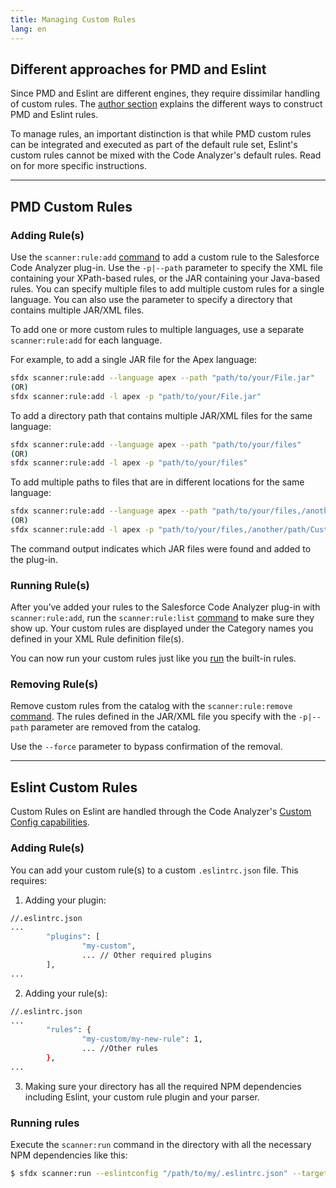 ```yaml
---
title: Managing Custom Rules
lang: en
---
```


## Different approaches for PMD and Eslint

Since PMD and Eslint are different engines, they require dissimilar handling of custom rules. The [author section](./en/v3.x/custom-rules/author/) explains the different ways to construct PMD and Eslint rules.

To manage rules, an important distinction is that while PMD custom rules can be integrated and executed as part of the default rule set, Eslint's custom rules cannot be mixed with the Code Analyzer's default rules. Read on for more specific instructions.

---

## PMD Custom Rules
### Adding Rule(s)

Use the ```scanner:rule:add``` [command](./en/v3.x/scanner-commands/add/) to add a custom rule to the Salesforce Code Analyzer plug-in. Use the ```-p|--path``` parameter to specify the XML file containing your XPath-based rules, or the JAR containing your Java-based rules. You can specify multiple files to add multiple custom rules for a single language. You can also use the parameter to specify a directory that contains multiple JAR/XML files.

To add one or more custom rules to multiple languages, use a separate ```scanner:rule:add``` for each language. 

For example, to add a single JAR file for the Apex language:
```bash
sfdx scanner:rule:add --language apex --path "path/to/your/File.jar"
(OR)
sfdx scanner:rule:add -l apex -p "path/to/your/File.jar"
```

To add a directory path that contains multiple JAR/XML files for the same language:
```bash
sfdx scanner:rule:add --language apex --path "path/to/your/files"
(OR)
sfdx scanner:rule:add -l apex -p "path/to/your/files"
```
To add multiple paths to files that are in different locations for the same language:
```bash
sfdx scanner:rule:add --language apex --path "path/to/your/files,/another/path/Custom.jar,/yet/another/jar/lib"
(OR)
sfdx scanner:rule:add -l apex -p "path/to/your/files,/another/path/Custom.jar,/yet/another/jar/lib"
```

The command output indicates which JAR files were found and added to the plug-in.


### Running Rule(s)

After you’ve added your rules to the Salesforce Code Analyzer plug-in with ```scanner:rule:add```, run the ```scanner:rule:list``` [command](./en/v3.x/scanner-commands/list/) to make sure they show up. Your custom rules are displayed under the Category names you defined in your XML Rule definition file(s).

You can now run your custom rules just like you [run](./en/v3.x/scanner-commands/run/) the built-in rules. 


### Removing Rule(s)

Remove custom rules from the catalog with the ```scanner:rule:remove``` [command](./en/v3.x/scanner-commands/remove/). The rules defined in the JAR/XML file you specify with the ```-p|--path``` parameter are removed from the catalog. 

Use the ``` --force ``` parameter to bypass confirmation of the removal.

---

## Eslint Custom Rules

Custom Rules on Eslint are handled through the Code Analyzer's [Custom Config capabilities](./en/v3.x/custom-config/eslint/).

### Adding Rule(s)

You can add your custom rule(s) to a custom `.eslintrc.json` file. This requires:

1. Adding your plugin:
```bash
//.eslintrc.json
...
		"plugins": [
                "my-custom",
				... // Other required plugins
        ],
...
```

2. Adding your rule(s):
```bash
//.eslintrc.json
...
		"rules": {
                "my-custom/my-new-rule": 1,
				... //Other rules
        },
...
```

3. Making sure your directory has all the required NPM dependencies including Eslint, your custom rule plugin and your parser.

### Running rules

Execute the `scanner:run` command in the directory with all the necessary NPM dependencies like this:

```bash
$ sfdx scanner:run --eslintconfig "/path/to/my/.eslintrc.json" --target "/path/to/target"
```


